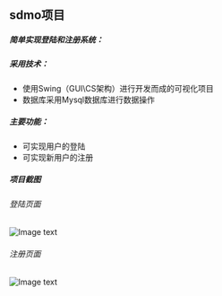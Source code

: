 ## sdmo项目
##### 简单实现登陆和注册系统：
 ##### 采用技术：
   
 - 使用Swing（GUI\CS架构）进行开发而成的可视化项目
 - 数据库采用Mysql数据库进行数据操作
 ##### 主要功能：
  
 - 可实现用户的登陆 
 - 可实现新用户的注册
 
  ##### 项目截图
  ###### 登陆页面
![Image text](https://github.com/tomato-cc/StudentProject/blob/master/java-swing-sdmo/images/login.gif)

###### 注册页面
![Image text](https://github.com/tomato-cc/StudentProject/blob/master/java-swing-sdmo/images/regist.gif)